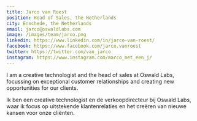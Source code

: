 ```yaml
---
title: Jarco van Roest
position: Head of Sales, the Netherlands
city: Enschede, the Netherlands
email: jarco@oswaldlabs.com
image: /images/team/jarco.png
linkedin: https://www.linkedin.com/in/jarco-van-roest/
facebook: https://www.facebook.com/jarco.vanroest
twitter: https://twitter.com/van_jarco
instagram: https://www.instagram.com/marco_met_een_j/
---
```


I am a creative technologist and the head of sales at Oswald Labs, focussing on exceptional customer relationships and creating new opportunities for our clients.

Ik ben een creative technologist en de verkoopdirecteur bij Oswald Labs, waar ik focus op uitstekende klantenrelaties en het creëren van nieuwe kansen voor onze cliënten.